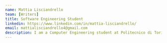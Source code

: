 ```yaml
---
name: Mattia Lisciandrello
team: [Writers]
title: Software Engineering Student
linkedin: https://www.linkedin.com/in/mattia-lisciandrello/
email: mattialisciandrello4@gmail.com
description: I am a Computer Engineering student at Politecnico di Torino, who loves to learn new thing. My interests are software development and data science.
---
```

